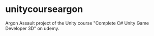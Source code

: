 # unitycourseargon
Argon Assault project of the Unity course "Complete C# Unity Game Developer 3D" on udemy.
